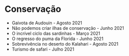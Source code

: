 # Conservação

* Gaivota de Audouin - Agosto 2021
* Não podemos criar ilhas de conservação - Junho 2021
* O incrível ciclo das sardinhas - Março 2021
* O regresso do puma da Florida - Junho 2021
* Sobrevivência no deserto do Kalahari - Agosto 2021
* Turismo de safari - Julho 2021